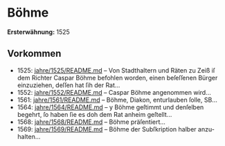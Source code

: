 # Böhme

**Ersterwähnung:** 1525

## Vorkommen
- 1525: [jahre/1525/README.md](../jahre/1525/README.md) – Von Stadthaltern und Räten zu Zeiß iſ dem Richter
Caspar Böhme befohlen worden, einen beſeſſenen Bürger
einzuziehen, deſſen hat ſih der Rat...
- 1552: [jahre/1552/README.md](../jahre/1552/README.md) – Caspar Böhme angenommen wird...
- 1561: [jahre/1561/README.md](../jahre/1561/README.md) – Böhme, Diakon, enturlauben ſolle, SB...
- 1564: [jahre/1564/README.md](../jahre/1564/README.md) – y Böhme geſtimmt und denſelben begehrt, ſo haben ſie es
doh dem Rat anheim geſtellt...
- 1568: [jahre/1568/README.md](../jahre/1568/README.md) – Böhme präſentiert...
- 1569: [jahre/1569/README.md](../jahre/1569/README.md) – Böhme der Subſkription halber anzu-
halten...

